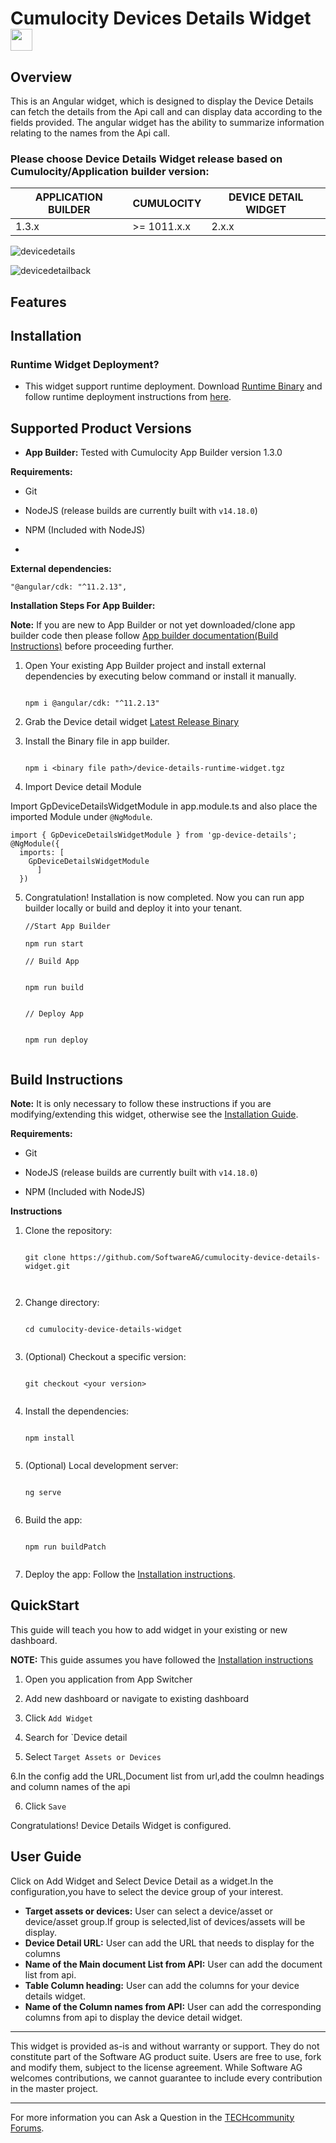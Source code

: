 
# Cumulocity Devices Details Widget[<img width="35" src="https://user-images.githubusercontent.com/67993842/97668428-f360cc80-1aa7-11eb-8801-da578bda4334.png"/>](https://github.com/SoftwareAG/cumulocity-device-details-widget/releases/download/2.0.0/device-device-details-runtime-widget-2.0.0.zip)

## Overview

This is an Angular widget, which is designed to display the Device Details can fetch the details from the Api call  and can display data according to the fields provided.
The angular widget has the ability to summarize  information relating to the names from the Api call.

### Please choose Device Details Widget release based on Cumulocity/Application builder version:

|APPLICATION BUILDER | CUMULOCITY | DEVICE DETAIL WIDGET |
|--------------------|------------|-----------------------|
| 1.3.x              | >= 1011.x.x| 2.x.x                 |   |  

![devicedetails](https://user-images.githubusercontent.com/89508319/158115263-33631dd6-93b6-43be-801b-f9e504a28324.JPG)



![devicedetailback](https://user-images.githubusercontent.com/89508319/158115309-508ce9cf-d2e8-4476-992f-aaa2c0f5b508.JPG)


## Features

## Installation

### Runtime Widget Deployment?

 - This widget support runtime deployment. Download  [Runtime Binary](https://github.com/SoftwareAG/cumulocity-device-details-widget/releases/download/2.0.0/device-details-runtime-widget-2.0.0.zip)  and follow runtime deployment instructions from  [here](https://github.com/SoftwareAG/cumulocity-runtime-widget-loader).

## Supported Product Versions

-  **App Builder:**  Tested with Cumulocity App Builder version 1.3.0

**Requirements:**
-   Git
    
-   NodeJS (release builds are currently built with  `v14.18.0`)
    
-   NPM (Included with NodeJS)
- 
**External dependencies:**

```
"@angular/cdk: "^11.2.13",

```

**Installation Steps For App Builder:**

**Note:**  If you are new to App Builder or not yet downloaded/clone app builder code then please follow  [App builder documentation(Build Instructions)](https://github.com/SoftwareAG/cumulocity-app-builder)  before proceeding further.

1.  Open Your existing App Builder project and install external dependencies by executing below command or install it manually.
    
    ```
    
    npm i @angular/cdk: "^11.2.13"
    
    ```
    
2. Grab the Device  detail widget [Latest Release Binary](https://github.com/SoftwareAG/cumulocity-device-detail-widget/releases/download/2.0.0/device-details-runtime-widget-2.0.0.tgz)
3. Install the Binary file in app builder.
    
    ```
    
    npm i <binary file path>/device-details-runtime-widget.tgz
    
    ```
    
4.  Import Device detail Module

Import GpDeviceDetailsWidgetModule in app.module.ts and also place the imported Module under  `@NgModule`.

```
import { GpDeviceDetailsWidgetModule } from 'gp-device-details';
@NgModule({
  imports: [
    GpDeviceDetailsWidgetModule
      ]
  })
```

5.  Congratulation! Installation is now completed. Now you can run app builder locally or build and deploy it into your tenant.
    
    ```
    //Start App Builder
    
    npm run start
    
    // Build App
    
    
    npm run build
    
    
    // Deploy App
    
    
    npm run deploy


  ## Build Instructions

**Note:**  It is only necessary to follow these instructions if you are modifying/extending this widget, otherwise see the  [Installation Guide](https://github.com/SoftwareAG/cumulocity-device-details-widget#Installation).

**Requirements:**

-   Git
    
-   NodeJS (release builds are currently built with  `v14.18.0`)
    
-   NPM (Included with NodeJS)
    

**Instructions**

1.  Clone the repository:
    
    ```
    
    git clone https://github.com/SoftwareAG/cumulocity-device-details-widget.git

    
    
    ```
    
2.  Change directory:
    
    ```
    
    cd cumulocity-device-details-widget
    
    
    ```
    
3.  (Optional) Checkout a specific version:
    
    ```
    
    git checkout <your version>
    
    
    ```
    
4.  Install the dependencies:
    
    ```
    
    npm install
    
    
    ```
    
5.  (Optional) Local development server:
    
    ```
    
    ng serve
    
    
    ```
    
6.  Build the app:
    
    ```
    
    npm run buildPatch
    
    
    ```
    
7.  Deploy the app: Follow the  [Installation instructions](https://github.com/SoftwareAG/cumulocity-device-details-widget#Installation).


## QuickStart

This guide will teach you how to add widget in your existing or new dashboard.

**NOTE:**  This guide assumes you have followed the  [Installation instructions](https://github.com/SoftwareAG/cumulocity-device-details-widget#Installation)

1.  Open you application from App Switcher
    
2.  Add new dashboard or navigate to existing dashboard
    
3.  Click  `Add Widget`
    
4.  Search for  `Device detail 
    
5.  Select  `Target Assets or Devices`

6.In the config add the URL,Document list from url,add the coulmn headings and column names of the api
    
6.  Click  `Save`

Congratulations! Device Details Widget is configured.

## User Guide

Click on Add Widget and Select Device Detail as a widget.In the configuration,you have to select the device group of your interest.

- **Target assets or devices:** User can select a device/asset or device/asset group.If group is selected,list of devices/assets will be display.
- **Device Detail URL:** User can add the URL that needs to display for the columns
- **Name of the Main document List from API:** User can add the document list from api.
- **Table Column heading:** User can add the columns for your device details widget.
- **Name of the Column names from API:** User can add the corresponding columns from api to display the device detail widget.

    
----------
This widget is provided as-is and without warranty or support. They do not constitute part of the Software AG product suite. Users are free to use, fork and modify them, subject to the license agreement. While Software AG welcomes contributions, we cannot guarantee to include every contribution in the master project.
_____________________

For more information you can Ask a Question in the  [TECHcommunity Forums](https://tech.forums.softwareag.com/tag/Cumulocity-IoT).




